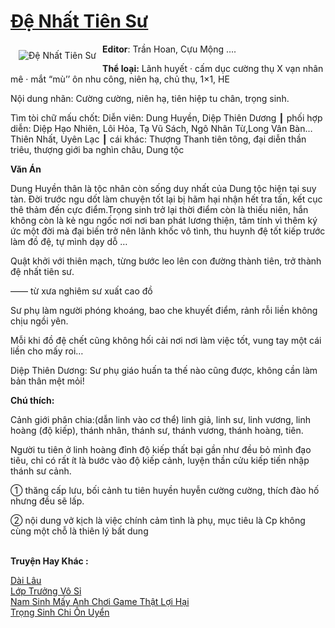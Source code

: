 <a href="https://utruyen.com/de-nhat-tien-su/22095/" title="Đệ Nhất Tiên Sư"><h1>Đệ Nhất Tiên Sư</h1></a><div style="display:table"><img align="right" style="float: left; padding: 10px;" src="https://utruyen.com/images/story/200x260/de-nhat-tien-su.jpg" alt="Đệ Nhất Tiên Sư"><b>Editor</b>: Trần Hoan, Cựu Mộng ….<p></p><b>Thể loại:</b> Lãnh huyết · cấm dục cường thụ X vạn nhân mê · mắt “mù’’ ôn nhu công, niên hạ, chủ thụ, 1×1, HE<p></p>Nội dung nhãn: Cường cường, niên hạ, tiên hiệp tu chân, trọng sinh.<p></p>Tìm tòi chữ mấu chốt: Diễn viên: Dung Huyền, Diệp Thiên Dương ┃ phối hợp diễn: Diệp Hạo Nhiên, Lôi Hỏa, Tạ Vũ Sách, Ngô Nhân Từ,Long Vân Bàn… Thiên Nhất, Uyên Lạc ┃ cái khác: Thượng Thanh tiên tông, đại diễn thần triêu, thượng giới ba nghìn châu, Dung tộc<p></p><strong>Văn Án</strong><p></p>Dung Huyền thân là tộc nhân còn sống duy nhất của Dung tộc hiện tại suy tàn. Đời trước ngu dốt làm chuyện tốt lại bị hãm hại nhận hết tra tấn, kết cục thê thảm đến cực điểm.Trọng sinh trở lại thời điểm còn là thiếu niên, hắn không còn là kẻ ngu ngốc nơi nơi ban phát lương thiện, tâm tính vì thêm ký ức một đời mà đại biến trở nên lãnh khốc vô tình, thu huynh đệ tốt kiếp trước làm đồ đệ, tự mình dạy dỗ …<p></p>Quật khởi với thiên mạch, từng bước leo lên con đường thành tiên, trở thành đệ nhất tiên sư.<p></p>—— từ xưa nghiêm sư xuất cao đồ<p></p>Sư phụ làm người phóng khoáng, bao che khuyết điểm, rảnh rỗi liền không chịu ngồi yên.<p></p>Mỗi khi đồ đệ chết cũng không hối cải nơi nơi làm việc tốt, vung tay một cái liền cho mấy roi…<p></p>Diệp Thiên Dương: Sư phụ giáo huấn ta thế nào cũng được, không cần làm bản thân mệt mỏi!<p></p><strong>Chú thích:</strong><p></p>Cảnh giới phân chia:(dẫn linh vào cơ thể) linh giả, linh sư, linh vương, linh hoàng (độ kiếp), thánh nhân, thánh sư, thánh vương, thánh hoàng, tiên.<p></p>Người tu tiên ở linh hoàng đỉnh độ kiếp thất bại gần như đều bỏ mình đạo tiêu, chỉ có rất ít là bước vào độ kiếp cảnh, luyện thần cửu kiếp tiến nhập thánh sư cảnh.<p></p>① thăng cấp lưu, bối cảnh tu tiên huyền huyễn cường cường, thích đào hố nhưng đều sẽ lấp.<p></p>② nội dung vở kịch là việc chính cảm tình là phụ, mục tiêu là Cp không cùng một chỗ là thiên lý bất dung</div><p><br><b>Truyện Hay Khác :</b></p><a href="https://utruyen.com/dai-lau/22313/" alt="Dài Lâu">Dài Lâu</a><br/><a href="https://www.wattpad.com/story/213681581-l%E1%BB%9Bp-tr%C6%B0%E1%BB%9Fng-v%C3%B4-s%E1%BB%89" alt="Lớp Trưởng Vô Sỉ">Lớp Trưởng Vô Sỉ</a><br/><a href="https://www.wattpad.com/story/205556487-nam-sinh-m%E1%BA%A5y-anh-ch%C6%A1i-game-th%E1%BA%ADt-l%E1%BB%A3i-h%E1%BA%A1i" alt="Nam Sinh Mấy Anh Chơi Game Thật Lợi Hại">Nam Sinh Mấy Anh Chơi Game Thật Lợi Hại</a><br/><a href="https://github.com/quanluxury/truyenhot/tree/master/truyenhay/5743/" alt="Trọng Sinh Chi Ôn Uyển">Trọng Sinh Chi Ôn Uyển</a><br/>